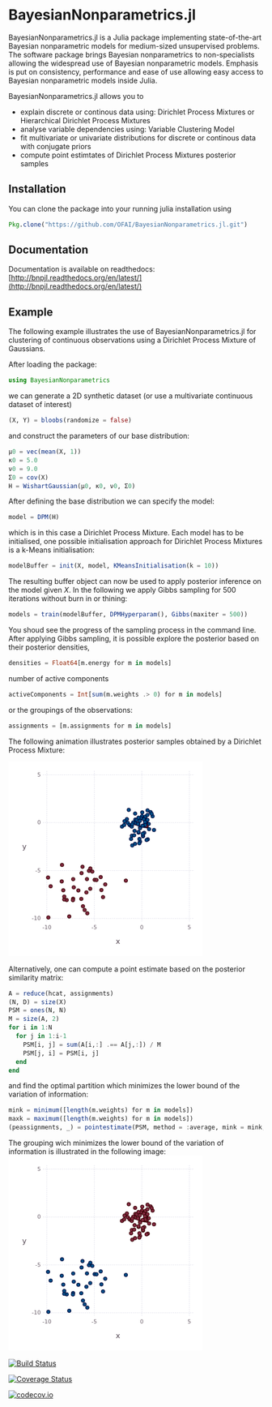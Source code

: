 BayesianNonparametrics.jl
===========
BayesianNonparametrics.jl is a Julia package implementing state-of-the-art Bayesian nonparametric models for medium-sized unsupervised problems. The software package brings Bayesian nonparametrics to non-specialists allowing the widespread use of Bayesian nonparametric models. Emphasis is put on consistency, performance and ease of use allowing easy access to Bayesian nonparametric models inside Julia.

BayesianNonparametrics.jl allows you to

- explain discrete or continous data using: Dirichlet Process Mixtures or Hierarchical Dirichlet Process Mixtures
- analyse variable dependencies using: Variable Clustering Model
- fit multivariate or univariate distributions for discrete or continous data with conjugate priors
- compute point estimtates of Dirichlet Process Mixtures posterior samples

Installation
------------
You can clone the package into your running julia installation using

```julia
Pkg.clone("https://github.com/OFAI/BayesianNonparametrics.jl.git")
```

Documentation
-------------
Documentation is available on readthedocs: 
[http://bnpjl.readthedocs.org/en/latest/](http://bnpjl.readthedocs.org/en/latest/)

Example
-------
The following example illustrates the use of BayesianNonparametrics.jl for clustering of continuous observations using a Dirichlet Process Mixture of Gaussians. 

After loading the package:

```julia
using BayesianNonparametrics
```

we can generate a 2D synthetic dataset (or use a multivariate continuous dataset of interest)

```julia
(X, Y) = bloobs(randomize = false)
```

and construct the parameters of our base distribution:

```julia
μ0 = vec(mean(X, 1))
κ0 = 5.0
ν0 = 9.0
Σ0 = cov(X)
H = WishartGaussian(μ0, κ0, ν0, Σ0)
```

After defining the base distribution we can specify the model:

```julia
model = DPM(H)
```

which is in this case a Dirichlet Process Mixture. Each model has to be initialised, one possible initialisation approach for Dirichlet Process Mixtures is a k-Means initialisation:

```julia
modelBuffer = init(X, model, KMeansInitialisation(k = 10))
```

The resulting buffer object can now be used to apply posterior inference on the model given $X$. In the following we apply Gibbs sampling for 500 iterations without burn in or thining:

```julia
models = train(modelBuffer, DPMHyperparam(), Gibbs(maxiter = 500))
```

You shoud see the progress of the sampling process in the command line. After applying Gibbs sampling, it is possible explore the posterior based on their posterior densities,

```julia
densities = Float64[m.energy for m in models]
```

number of active components

```julia
activeComponents = Int[sum(m.weights .> 0) for m in models]
```

or the groupings of the observations:

```julia
assignments = [m.assignments for m in models]
```

The following animation illustrates posterior samples obtained by a Dirichlet Process Mixture: 

![alt text](posteriorSamples.gif "Posterior Sample")

Alternatively, one can compute a point estimate based on the posterior similarity matrix:

```julia
A = reduce(hcat, assignments)
(N, D) = size(X)
PSM = ones(N, N)
M = size(A, 2)
for i in 1:N
  for j in 1:i-1
    PSM[i, j] = sum(A[i,:] .== A[j,:]) / M
    PSM[j, i] = PSM[i, j]
  end
end
```

and find the optimal partition which minimizes the lower bound of the variation of information:

```julia
mink = minimum([length(m.weights) for m in models])
maxk = maximum([length(m.weights) for m in models])
(peassignments, _) = pointestimate(PSM, method = :average, mink = mink, maxk = maxk)
```

The grouping wich minimizes the lower bound of the variation of information is illustrated in the following image:
![alt text](pointestimate.png "Point Estimate")

[![Build Status](https://travis-ci.org/trappmartin/BayesianNonparametrics.jl.svg?branch=master)](https://travis-ci.org/trappmartin/BayesianNonparametrics.jl)

[![Coverage Status](https://coveralls.io/repos/trappmartin/BayesianNonparametrics.jl/badge.svg?branch=master&service=github)](https://coveralls.io/github/trappmartin/BayesianNonparametrics.jl?branch=master)

[![codecov.io](http://codecov.io/github/trappmartin/BayesianNonparametrics.jl/coverage.svg?branch=master)](http://codecov.io/github/trappmartin/BayesianNonparametrics.jl?branch=master)

